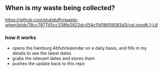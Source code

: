 ## When is my waste being collected?
  https://github.com/stubduffy/waste-when/blob/78cc787745cc338fe2822dc454c11d18659083d3/cal.json#L1-L6
  
  ### how it works
  - opens the hamburg Abfuhrkalendar on a daily basis, and fills in my details to see the latest dates
  - grabs the relevant dates and stores them
  - pushes the update back to this repo
  
